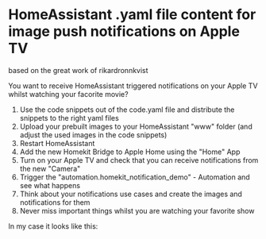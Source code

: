 # HomeAssistant .yaml file content for image push notifications on Apple TV 
based on the great work of rikardronnkvist

You want to receive HomeAssistant triggered notifications on your Apple TV whilst watching your facorite movie?

1. Use the code snippets out of the code.yaml file and distribute the snippets to the right yaml files
2. Upload your prebuilt images to your HomeAssistant "www" folder (and adjust the used images in the code snippets)
3. Restart HomeAssistant
4. Add the new Homekit Bridge to Apple Home using the "Home" App
5. Turn on your Apple TV and check that you can receive notifications from the new "Camera"
6. Trigger the "automation.homekit_notification_demo" - Automation and see what happens
7. Think about your notifications use cases and create the images and notifications for them
8. Never miss important things whilst you are watching your favorite show

In my case it looks like this:



